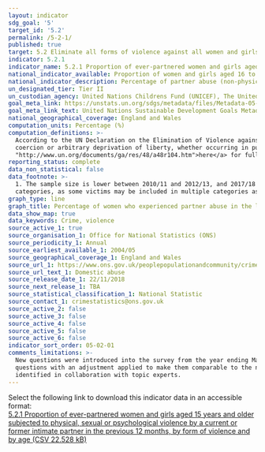 ```yaml
---
layout: indicator
sdg_goal: '5'
target_id: '5.2'
permalink: /5-2-1/
published: true
target: 5.2 Eliminate all forms of violence against all women and girls in the public and private spheres, including trafficking and sexual and other types of exploitation
indicator: 5.2.1
indicator_name: 5.2.1 Proportion of ever-partnered women and girls aged 15 years and older subjected to physical, sexual or psychological violence by a current or former intimate partner in the previous 12 months, by form of violence and by age
national_indicator_available: Proportion of women and girls aged 16 to 59 who experienced physical or sexual abuse by a partner in the last 12 months
national_indicator_description: Percentage of partner abuse (non-physical abuse, threats, force, sexual assault or stalking) in the last 12 months among women aged 16 to 59.
un_designated_tier: Tier II
un_custodian_agency: United Nations Childrens Fund (UNICEF), The United Nations Entity for Gender Equality and the Empowerment of Women (UN Women), United Nations Population Fund (UNFPA), World Health Organization (WHO), United Nations Office on Drugs and Crime (UNODC)  
goal_meta_link: https://unstats.un.org/sdgs/metadata/files/Metadata-05-02-01.pdf
goal_meta_link_text: United Nations Sustainable Development Goals Metadata (PDF 518 KB)
national_geographical_coverage: England and Wales
computation_units: Percentage (%)
computation_definitions: >-
  According to the UN Declaration on the Elimination of Violence against Women (1993), violence against women is “Any act of gender-based violence that results in, or is likely to result in, physical, sexual or psychological harm or suffering to women, including threats of such acts,
  coercion or arbitrary deprivation of liberty, whether occurring in public or in private life. Violence against women shall be understood to encompass, but not be limited to, the following - Physical, sexual and psychological violence occurring in the family […]”. See <a href=
  "http://www.un.org/documents/ga/res/48/a48r104.htm">here</a> for full definition. Intimate partner violence includes any abuse perpetrated by a current or former partner within the context of marriage, cohabitation or any other formal or informal union.
reporting_status: complete
data_non_statistical: false
data_footnote: >-
  1. The sample size is lower between 2010/11 and 2012/13, and 2017/18 due to use of a split-sample experiment in these years. Please refer to the publication linked in the sources for further information. 2. The sum of the overarching domestic abuse categories are not the sum of the sub-
  categories, as some victims may be included in multiple categories as they can experience more than one type of abuse. 3. Data broken down by personal and household characteristics are for non-sexual partner abuse. 4. Data for some ethnic groups are unavailable due to small sample sizes.
graph_type: line
graph_title: Percentage of women who experienced partner abuse in the last 12 months
data_show_map: true
data_keywords: Crime, violence
source_active_1: true
source_organisation_1: Office for National Statistics (ONS)
source_periodicity_1: Annual  
source_earliest_available_1: 2004/05
source_geographical_coverage_1: England and Wales
source_url_1: https://www.ons.gov.uk/peoplepopulationandcommunity/crimeandjustice/datasets/domesticabusefindingsfromthecrimesurveyforenglandandwalesappendixtables
source_url_text_1: Domestic abuse
source_release_date_1: 22/11/2018
source_next_release_1: TBA
source_statistical_classification_1: National Statistic
source_contact_1: crimestatistics@ons.gov.uk
source_active_2: false
source_active_3: false
source_active_4: false
source_active_5: false
source_active_6: false
indicator_sort_order: 05-02-01
comments_limitations: >-
  New questions were introduced into the survey from the year ending March 2011 and were further revised in year ending March 2013. Estimates from the year ending March 2013 onwards are calculated using these new questions. Estimates for earlier years are calculated from the original
  questions with an adjustment applied to make them comparable to the new questions. This indicator is being used as an approximation of the UN SDG Indicator. Where possible, we will work to identify or develop UK data to meet the global indicator specification. This indicator has been
  identified in collaboration with topic experts.
---
```

Select the following link to download this indicator data in an accessible format:<br>[5.2.1 Proportion of ever-partnered women and girls aged 15 years and older subjected to physical, sexual or psychological violence by a current or former intimate partner in the previous 12 months, by form of violence and by age (CSV 22.528 kB)](https://sustainabledevelopment-uk.github.io/sdg-data/data/5-2-1.csv)
